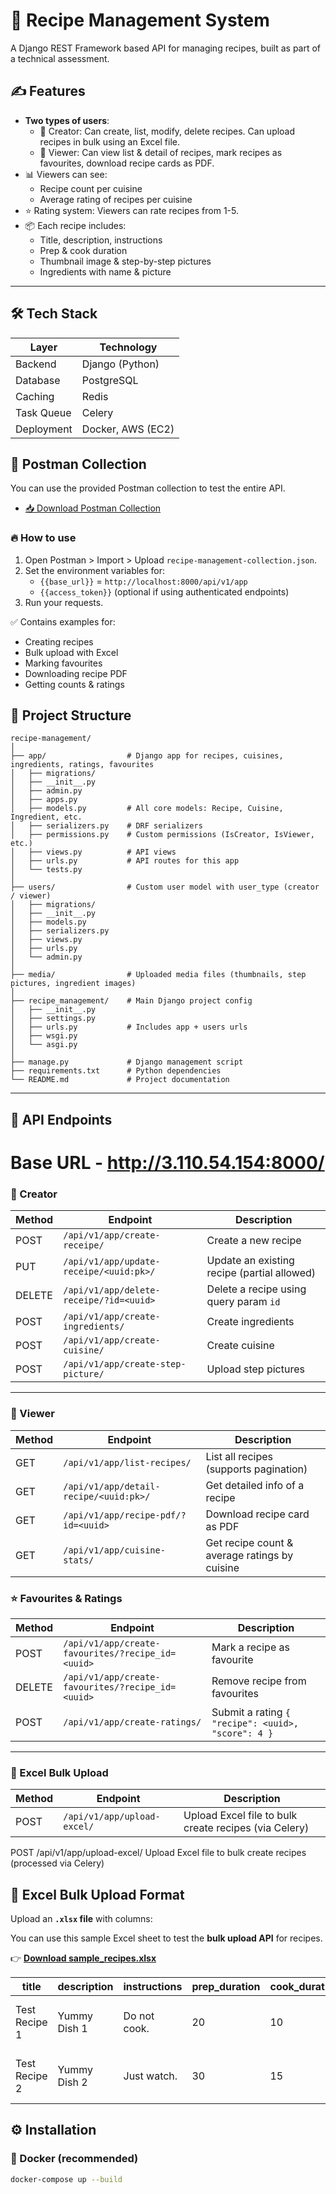 # 🚀 Recipe Management System




A Django REST Framework based API for managing recipes, built as part of a technical assessment.

## ✍️ Features

- **Two types of users**: 
  - 🔨 Creator: Can create, list, modify, delete recipes. Can upload recipes in bulk using an Excel file.
  - 👀 Viewer: Can view list & detail of recipes, mark recipes as favourites, download recipe cards as PDF.
- 📊 Viewers can see:
  - Recipe count per cuisine
  - Average rating of recipes per cuisine
- ⭐ Rating system: Viewers can rate recipes from 1-5.
- 📦 Each recipe includes:
  - Title, description, instructions
  - Prep & cook duration
  - Thumbnail image & step-by-step pictures
  - Ingredients with name & picture

---

## 🛠️ Tech Stack

| Layer       | Technology                |
|-------------|---------------------------|
| Backend     | Django (Python)           |
| Database    | PostgreSQL                |
| Caching     | Redis                     |
| Task Queue  | Celery                    |
| Deployment  | Docker, AWS (EC2)    |


## 🚀 Postman Collection

You can use the provided Postman collection to test the entire API.

- [📥 Download Postman Collection](https://github.com/PrabhatTheCoder/receipe-management/blob/fc852d453e80966b6973752e5628546370716c54/Receipe%20Management.postman_collection.json)

### 🔥 How to use
1. Open Postman > Import > Upload `recipe-management-collection.json`.
2. Set the environment variables for:
   - `{{base_url}}` = `http://localhost:8000/api/v1/app`
   - `{{access_token}}` (optional if using authenticated endpoints)
3. Run your requests.

✅ Contains examples for:
- Creating recipes
- Bulk upload with Excel
- Marking favourites
- Downloading recipe PDF
- Getting counts & ratings

## 📂 Project Structure

```plaintext
recipe-management/
│
├── app/                  # Django app for recipes, cuisines, ingredients, ratings, favourites
│   ├── migrations/
│   ├── __init__.py
│   ├── admin.py
│   ├── apps.py
│   ├── models.py         # All core models: Recipe, Cuisine, Ingredient, etc.
│   ├── serializers.py    # DRF serializers
│   ├── permissions.py    # Custom permissions (IsCreator, IsViewer, etc.)
│   ├── views.py          # API views
│   ├── urls.py           # API routes for this app
│   └── tests.py
│
├── users/                # Custom user model with user_type (creator / viewer)
│   ├── migrations/
│   ├── __init__.py
│   ├── models.py
│   ├── serializers.py
│   ├── views.py
│   ├── urls.py
│   └── admin.py
│
├── media/                # Uploaded media files (thumbnails, step pictures, ingredient images)
│
├── recipe_management/    # Main Django project config
│   ├── __init__.py
│   ├── settings.py
│   ├── urls.py           # Includes app + users urls
│   ├── wsgi.py
│   └── asgi.py
│
├── manage.py             # Django management script
├── requirements.txt      # Python dependencies
└── README.md             # Project documentation

```


---

## 🚀 API Endpoints

# Base URL - http://3.110.54.154:8000/

### 🔨 Creator
| Method | Endpoint                                | Description                                 |
| ------ | --------------------------------------- | ------------------------------------------- |
| POST   | `/api/v1/app/create-receipe/`           | Create a new recipe                         |
| PUT    | `/api/v1/app/update-receipe/<uuid:pk>/` | Update an existing recipe (partial allowed) |
| DELETE | `/api/v1/app/delete-receipe/?id=<uuid>` | Delete a recipe using query param `id`      |
| POST   | `/api/v1/app/create-ingredients/`       | Create ingredients                          |
| POST   | `/api/v1/app/create-cuisine/`           | Create cuisine                              |
| POST   | `/api/v1/app/create-step-picture/`      | Upload step pictures                        |


---

### 👀 Viewer
| Method | Endpoint                               | Description                                   |
| ------ | -------------------------------------- | --------------------------------------------- |
| GET    | `/api/v1/app/list-recipes/`            | List all recipes (supports pagination)        |
| GET    | `/api/v1/app/detail-recipe/<uuid:pk>/` | Get detailed info of a recipe                 |
| GET    | `/api/v1/app/recipe-pdf/?id=<uuid>`    | Download recipe card as PDF                   |
| GET    | `/api/v1/app/cuisine-stats/`           | Get recipe count & average ratings by cuisine |



### ⭐ Favourites & Ratings
| Method | Endpoint                                          | Description                                        |
| ------ | ------------------------------------------------- | -------------------------------------------------- |
| POST   | `/api/v1/app/create-favourites/?recipe_id=<uuid>` | Mark a recipe as favourite                         |
| DELETE | `/api/v1/app/create-favourites/?recipe_id=<uuid>` | Remove recipe from favourites                      |
| POST   | `/api/v1/app/create-ratings/`                     | Submit a rating `{ "recipe": <uuid>, "score": 4 }` |

---

### 📄 Excel Bulk Upload

| Method | Endpoint                    | Description                                           |
| ------ | --------------------------- | ----------------------------------------------------- |
| POST   | `/api/v1/app/upload-excel/` | Upload Excel file to bulk create recipes (via Celery) |

POST	/api/v1/app/upload-excel/	Upload Excel file to bulk create recipes (processed via Celery)

## 📄 Excel Bulk Upload Format

Upload an **`.xlsx` file** with columns:

You can use this sample Excel sheet to test the **bulk upload API** for recipes.

👉 **[Download sample_recipes.xlsx](https://github.com/PrabhatTheCoder/receipe-management/blob/main/Receipe_Excel.xlsx)**

| title          | description    | instructions       | prep_duration | cook_duration | cuisine_id                          | ingredient_ids                                     |
|----------------|----------------|--------------------|---------------|---------------|-------------------------------------|----------------------------------------------------|
| Test Recipe 1  | Yummy Dish 1   | Do not cook.       | 20            | 10            | 6368a720-51f1-49ce-9a39-3cdddc1a79f6 | ["e66cf8f0-d825-4ff0-bf79-41ff54db3863"]           |
| Test Recipe 2  | Yummy Dish 2   | Just watch.        | 30            | 15            | 6368a720-51f1-49ce-9a39-3cdddc1a79f6 | ["a1bf6758-6fa7-4011-849c-5a411d7eceb4"]           |


## ⚙️ Installation

### 🐳 Docker (recommended)
```bash
docker-compose up --build

